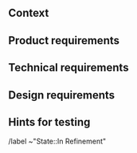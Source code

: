 <!--- Provide a general summary of the issue in the Title above -->

## Context
<!-- Introduction on why the feature is requested, brief description of the value it should bring. -->
<!-- This is especially necessary if a feature is not a part of the related Epic that contains that context already.-->

## Product requirements
<!-- Explanation for the team members working on the feature what are we going to design, build, test or release.  -->

## Technical requirements
<!-- Technical (engineering) requirements and limitations that are known (if any). -->

## Design requirements
<!-- UX (user experience) / DX (developer experience) related requirements. -->

## Hints for testing 
<!-- Optional -->

/label ~"State::In Refinement"
